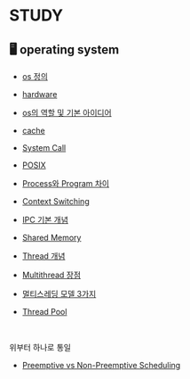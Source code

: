 # STUDY

## 🖥️ operating system 

- [os 정의](https://github.com/LeeYuchan75/study/blob/main/operating%20system/os%201%EC%9E%A5.md#os-정의)

- [hardware](https://github.com/LeeYuchan75/study/blob/main/operating%20system/os%201%EC%9E%A5.md#하드웨어hw)

- [os의 역할 및 기본 아이디어](https://github.com/LeeYuchan75/study/blob/main/operating%20system/os%201%EC%9E%A5.md#Basic-idea-of-the-OS)

- [cache](https://github.com/LeeYuchan75/study/blob/main/operating%20system/os%201%EC%9E%A5.md#cache)

- [System Call](https://github.com/LeeYuchan75/study/blob/main/operating%20system/os%202장.md#system-call)

- [POSIX](https://github.com/LeeYuchan75/study/blob/main/operating%20system/os%202장.md#posix-portable-operating-system-interface)

- [Process와 Program 차이](https://github.com/LeeYuchan75/study/blob/main/operating%20system/os%203-1장.md#process--program)

- [Context Switching](https://github.com/LeeYuchan75/study/blob/main/operating%20system/os%203-1장.md#context-switch)

- [IPC 기본 개념](https://github.com/LeeYuchan75/study/blob/main/operating%20system/os%203-2장.md#ipcinter-process-communication)

- [Shared Memory](https://github.com/LeeYuchan75/study/blob/main/operating%20system/os%203-2장.md#방법-2-shared-memory)

- [Thread 개념](https://github.com/LeeYuchan75/study/blob/main/operating%20system/os%204-1장.md#thread스레드)

- [Multithread 장점](https://github.com/LeeYuchan75/study/blob/main/operating%20system/os%204-1장.md#multithread-장점)

- [멀티스레딩 모델 3가지](https://github.com/LeeYuchan75/study/blob/main/operating%20system/os%204-2장.md#멀티스레딩-모델-3가지)

- [Thread Pool](https://github.com/LeeYuchan75/study/blob/main/operating%20system/os%204-2장.md#thread-pool)

<br/>

위부터 하나로 통일 

- [Preemptive vs Non-Preemptive Scheduling](https://github.com/LeeYuchan75/study/blob/main/operating%20system/os%205-1장.md#preemptive--non-preemptive-scheduling)






















